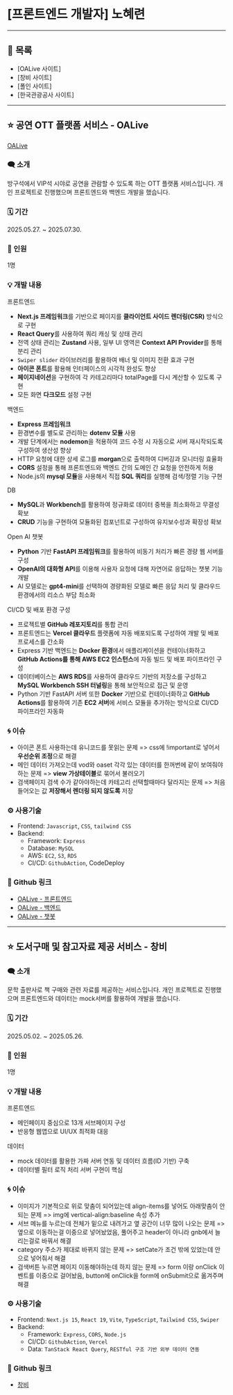 # [프론트엔드 개발자] 노혜련
-----------------
## 📑 목록
* [OALive 사이트]
* [창비 사이트]
* [폴인 사이트]
* [한국관광공사 사이트]
-----------------
## ⭐ 공연 OTT 플랫폼 서비스 - OALive
[OALive](https://zoejoyaws.com/)

### 🗨️ 소개

방구석에서 VIP석 시야로 공연을 관람할 수 있도록 하는 OTT 플랫폼 서비스입니다. 개인 프로젝트로 진행했으며 프론트엔드와 백엔드 개발을 했습니다.


### 🗓️ 기간

2025.05.27. ~ 2025.07.30.


### 👥 인원

1명


### 💡 개발 내용

프론트엔드

* **Next.js 프레임워크**를 기반으로 페이지를 **클라이언트 사이드 렌더링(CSR)** 방식으로 구현
* **React Query**를 사용하여 쿼리 캐싱 및 상태 관리
* 전역 상태 관리는 **Zustand** 사용, 일부 UI 영역은 **Context API Provider**를 통해 분리 관리
* `Swiper slider` 라이브러리를 활용하여 배너 및 이미지 전환 효과 구현
* **아이콘 폰트**를 활용해 인터페이스의 시각적 완성도 향상
* **페이지네이션**을 구현하여 각 카테고리마다 totalPage를 다시 계산할 수 있도록 구현
* 모든 화면 **다크모드** 설정 구현


백엔드

* **Express 프레임워크**
* 환경변수를 별도로 관리하는 **dotenv 모듈** 사용
* 개발 단계에서는 **nodemon**을 적용하여 코드 수정 시 자동으로 서버 재시작되도록 구성하여 생산성 향상
* HTTP 요청에 대한 상세 로그를 **morgan**으로 출력하여 디버깅과 모니터링 효율화
* **CORS** 설정을 통해 프론트엔드와 백엔드 간의 도메인 간 요청을 안전하게 허용
*  Node.js의 **mysql 모듈**을 사용해서 직접 **SQL 쿼리**를 실행해 검색/정렬 기능 구현


DB

* **MySQL**과 **Workbench**를 활용하여 정규화로 데이터 중복을 최소화하고 무결성 확보
* **CRUD** 기능을 구현하여 모듈화된 컴포넌트로 구성하여 유지보수성과 확장성 확보


Open AI 챗봇

* **Python** 기반 **FastAPI 프레임워크**를 활용하여 비동기 처리가 빠른 경량 웹 서버를 구성
* **OpenAI의 대화형 API**를 이용해 사용자 요청에 대해 자연어로 응답하는 챗봇 기능 개발
* AI 모델로는 **gpt4-mini**를 선택하여 경량화된 모델로 빠른 응답 처리 및 클라우드 환경에서의 리소스 부담 최소화


CI/CD 및 배포 환경 구성

* 프로젝트별 **GitHub 레포지토리**를 통합 관리
* 프론트엔드는 **Vercel 클라우드** 플랫폼에 자동 배포되도록 구성하여 개발 및 배포 프로세스를 간소화
* Express 기반 백엔드는 **Docker 환경**에서 애플리케이션을 컨테이너화하고 **GitHub Actions를 통해 AWS EC2 인스턴스**에 자동 빌드 및 배포 파이프라인 구성
* 데이터베이스는 **AWS RDS**를 사용하여 클라우드 기반의 저장소를 구성하고 **MySQL Workbench SSH 터널링**을 통해 보안적으로 접근 및 운영
* Python 기반 FastAPI 서버 또한 **Docker** 기반으로 컨테이너화하고 **GitHub Actions**를 활용하여 기존 **EC2 서버**에 서비스 모듈을 추가하는 방식으로 CI/CD 파이프라인 자동화


### 🌀 이슈

* 아이콘 폰트 사용하는데 유니코드를 못읽는 문제 => css에 !important로 넣어서 **우선순위 조정**으로 해결
* 메인 데이터 가져오는데 vod와 oaset 각각 있는 데이터를 한꺼번에 같이 보여줘야하는 문제 => **view 가상테이블**로 묶어서 불러오기
* 검색페이지 검색 수가 같아야하는데 카테고리 선택할때마다 달라지는 문제 => 처음 들어오는 값 **저장해서 렌더링 되지 않도록** 저장


### ⚙️ 사용기술

* Frontend: `Javascript`, `CSS`, `tailwind CSS`
* Backend:
  * Framework: `Express`
  * Database: `MySQL`
  * AWS: `EC2`, `S3`, `RDS`
  * CI/CD: `GithubAction`, CodeDeploy


### 🔗 Github 링크
* [OALive - 프론트엔드](https://github.com/Zoeryeon/OA-frotend.git)
* [OALive - 백엔드](https://github.com/Zoeryeon/OA-backend.git)
* [OALive - 챗봇](https://github.com/Zoeryeon/OA-chatbot.git)


-----------------
## ⭐ 도서구매 및 참고자료 제공 서비스 - 창비

### 🗨️ 소개

문학 출판사로 책 구매와 관련 자료를 제공하는 서비스입니다. 개인 프로젝트로 진행했으며 프론트엔드와 데이터는 mock서버를 활용하여 개발을 했습니다.


### 🗓️ 기간

2025.05.02. ~ 2025.05.26.


### 👥 인원

1명


### 💡 개발 내용

프론트엔드
* 메인페이지 중심으로 13개 서브페이지 구성
* 반응형 웹앱으로 UI/UX 최적화 대응

데이터
* mock 데이터를 활용한 가짜 서버 연동 및 데이터 흐름(ID 기반) 구축
* 데이터별 필터 로직 처리 서버 구현이 핵심

### 🌀 이슈

* 이미지가 기본적으로 위로 맞춤이 되어있는데 align-items를 넣어도 아래맞춤이 안되는 문제 => img에 vertical-align:baseline 속성 추가
* 서브 메뉴를 누르는데 전체가 밑으로 내려가고 옆 공간이 너무 많이 나오는 문제 => 옆으로 이동하는걸 이중으로 넣어놨었음, 풀어주고 header이 아니라 gnb에서 늘리는걸로 바꿔서 해결
* category 주소가 제대로 바뀌지 않는 문제 => setCate가 조건 밖에 있었는데 안으로 넣어줘서 해결
* 검색버튼 누르면 페이지 이동해야하는데 하지 않는 문제 => form 이랑 onClick 이벤트를 이중으로 걸어놨음, button에 onClick을 form에 onSubmit으로 옮겨주며 해결


### ⚙️ 사용기술

* Frontend: `Next.js 15`, `React 19`, `Vite`, `TypeScript`, `Tailwind CSS`, `Swiper`
* Backend:
  * Framework: `Express`, `CORS`, `Node.js`
  * CI/CD: `GithubAction`, `Vercel`
  * Data: `TanStack React Query`, `RESTful 구조 기반 외부 데이터 연동`


### 🔗 Github 링크
* [창비](https://github.com/Zoeryeon/Changbi.git)

